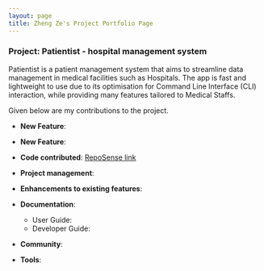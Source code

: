 ```yaml
---
layout: page
title: Zheng Ze's Project Portfolio Page
---
```


### Project: Patientist - hospital management system

Patientist is a patient management system that aims to streamline data management in medical facilities such as Hospitals.
The app is fast and lightweight to use due to its optimisation for Command Line Interface (CLI) interaction, while
providing many features tailored to Medical Staffs.

Given below are my contributions to the project.

* **New Feature**:

* **New Feature**:

* **Code contributed**: [RepoSense link]()

* **Project management**:

* **Enhancements to existing features**:

* **Documentation**:
  * User Guide:
  * Developer Guide:

* **Community**:

* **Tools**:
